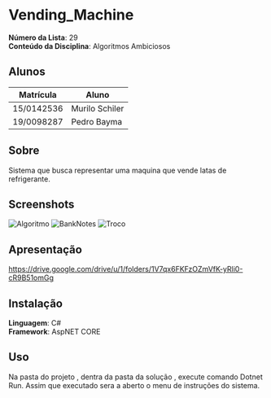 # Vending_Machine

**Número da Lista**: 29<br>
**Conteúdo da Disciplina**: Algoritmos Ambiciosos<br>

## Alunos
|Matrícula | Aluno |
| -- | -- |
| 15/0142536  |  Murilo Schiler |
| 19/0098287  |  Pedro Bayma |

## Sobre 
Sistema que busca representar uma maquina que vende latas de refrigerante.

## Screenshots
![Algoritmo](https://user-images.githubusercontent.com/54318472/157132291-2467c80c-e22a-43d0-ad26-522ddd3d1215.jpg)
![BankNotes](https://user-images.githubusercontent.com/54318472/157132377-0ca70feb-d8cc-4ff2-97de-f8ac094e3b79.jpg)
![Troco](https://user-images.githubusercontent.com/54318472/157132381-5717a473-e53a-44f4-800d-7b4d29ba8a2c.jpg)

## Apresentação
https://drive.google.com/drive/u/1/folders/1V7qx6FKFzOZmVfK-yRli0-cR9B51omGg

## Instalação 
**Linguagem**: C#<br>
**Framework**: AspNET CORE <br>

## Uso 
Na pasta do projeto , dentra da pasta da solução , execute  comando Dotnet Run. Assim que executado sera a aberto o menu de instruções do sistema.





